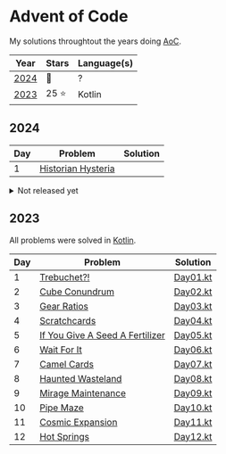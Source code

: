 # Advent of Code

My solutions throughtout the years doing [AoC](https://adventofcode.com/).

| Year          | Stars          | Language(s)        |
| ---           |----------------|--------------------|
| [2024](#2024) | :construction: | ?                  |
| [2023](#2023) | 25 :star:      | Kotlin             |

## 2024

| Day | Problem                                                                 | Solution                      |
| --- | ---                                                                     | ---                           |
| 1   | [Historian Hysteria](https://adventofcode.com/2024/day/1)               | []()      |
<details>
<summary>Not released yet</summary>

| Day | Problem                                   | Solution |
| --- | ---                                       | ---      |
| 2   | [?](https://adventofcode.com/2024/day/2)  | [?](./2024/day02/main.?) |
| 3   | [?](https://adventofcode.com/2024/day/3)  | [?](./2024/day03/main.?) |
| 4   | [?](https://adventofcode.com/2024/day/4)  | [?](./2024/day04/main.?) |
| 5   | [?](https://adventofcode.com/2024/day/5)  | [?](./2024/day05/main.?) |
| 6   | [?](https://adventofcode.com/2024/day/6)  | [?](./2024/day06/main.?) |
| 7   | [?](https://adventofcode.com/2024/day/7)  | [?](./2024/day07/main.?) |
| 8   | [?](https://adventofcode.com/2024/day/8)  | [?](./2024/day08/main.?) |
| 9   | [?](https://adventofcode.com/2024/day/9)  | [?](./2024/day09/main.?) |
| 10  | [?](https://adventofcode.com/2024/day/10) | [?](./2024/day10/main.?) |
| 11  | [?](https://adventofcode.com/2024/day/11) | [?](./2024/day11/main.?) |
| 12  | [?](https://adventofcode.com/2024/day/12) | [?](./2024/day12/main.?) |
| 13  | [?](https://adventofcode.com/2024/day/13) | [?](./2024/day13/main.?) |
| 14  | [?](https://adventofcode.com/2024/day/14) | [?](./2024/day14/main.?) |
| 15  | [?](https://adventofcode.com/2024/day/15) | [?](./2024/day15/main.?) |
| 16  | [?](https://adventofcode.com/2024/day/16) | [?](./2024/day16/main.?) |
| 17  | [?](https://adventofcode.com/2024/day/17) | [?](./2024/day17/main.?) |
| 18  | [?](https://adventofcode.com/2024/day/18) | [?](./2024/day18/main.?) |
| 19  | [?](https://adventofcode.com/2024/day/19) | [?](./2024/day19/main.?) |
| 20  | [?](https://adventofcode.com/2024/day/20) | [?](./2024/day20/main.?) |
| 21  | [?](https://adventofcode.com/2024/day/21) | [?](./2024/day21/main.?) |
| 22  | [?](https://adventofcode.com/2024/day/22) | [?](./2024/day22/main.?) |
| 23  | [?](https://adventofcode.com/2024/day/23) | [?](./2024/day23/main.?) |
| 24  | [?](https://adventofcode.com/2024/day/24) | [?](./2024/day24/main.?) |
| 25  | [?](https://adventofcode.com/2024/day/25) | [?](./2024/day25/main.?) |

</details>


## 2023

All problems were solved in [Kotlin](https://kotlinlang.org/).

| Day | Problem                                                                | Solution                        |
|-----|------------------------------------------------------------------------|---------------------------------|
| 1   | [Trebuchet?!](https://adventofcode.com/2023/day/1)                     | [Day01.kt](./2023/src/Day01.kt) |
| 2   | [Cube Conundrum](https://adventofcode.com/2023/day/2)                  | [Day02.kt](./2023/src/Day02.kt) |
| 3   | [Gear Ratios](https://adventofcode.com/2023/day/3)                     | [Day03.kt](./2023/src/Day03.kt) |
| 4   | [Scratchcards](https://adventofcode.com/2023/day/4)                    | [Day04.kt](./2023/src/Day04.kt) |
| 5   | [If You Give A Seed A Fertilizer](https://adventofcode.com/2023/day/5) | [Day05.kt](./2023/src/Day05.kt) |
| 6   | [Wait For It](https://adventofcode.com/2023/day/6)                     | [Day06.kt](./2023/src/Day06.kt) |
| 7   | [Camel Cards](https://adventofcode.com/2023/day/7)                     | [Day07.kt](./2023/src/Day07.kt) |
| 8   | [Haunted Wasteland](https://adventofcode.com/2023/day/8)               | [Day08.kt](./2023/src/Day08.kt) |
| 9   | [Mirage Maintenance](https://adventofcode.com/2023/day/9)              | [Day09.kt](./2023/src/Day09.kt) |
| 10  | [Pipe Maze](https://adventofcode.com/2023/day/10)                      | [Day10.kt](./2023/src/Day10.kt) |
| 11  | [Cosmic Expansion](https://adventofcode.com/2023/day/11)               | [Day11.kt](./2023/src/Day11.kt) |
| 12  | [Hot Springs](https://adventofcode.com/2023/day/12)                    | [Day12.kt](./2023/src/Day12.kt) |